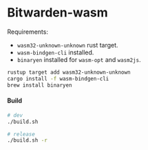 # Bitwarden-wasm

Requirements:

- `wasm32-unknown-unknown` rust target.
- `wasm-bindgen-cli` installed.
- `binaryen` installed for `wasm-opt` and `wasm2js`.

```bash
rustup target add wasm32-unknown-unknown
cargo install -f wasm-bindgen-cli
brew install binaryen
```

#### Build

```bash
# dev
./build.sh

# release
./build.sh -r
```
